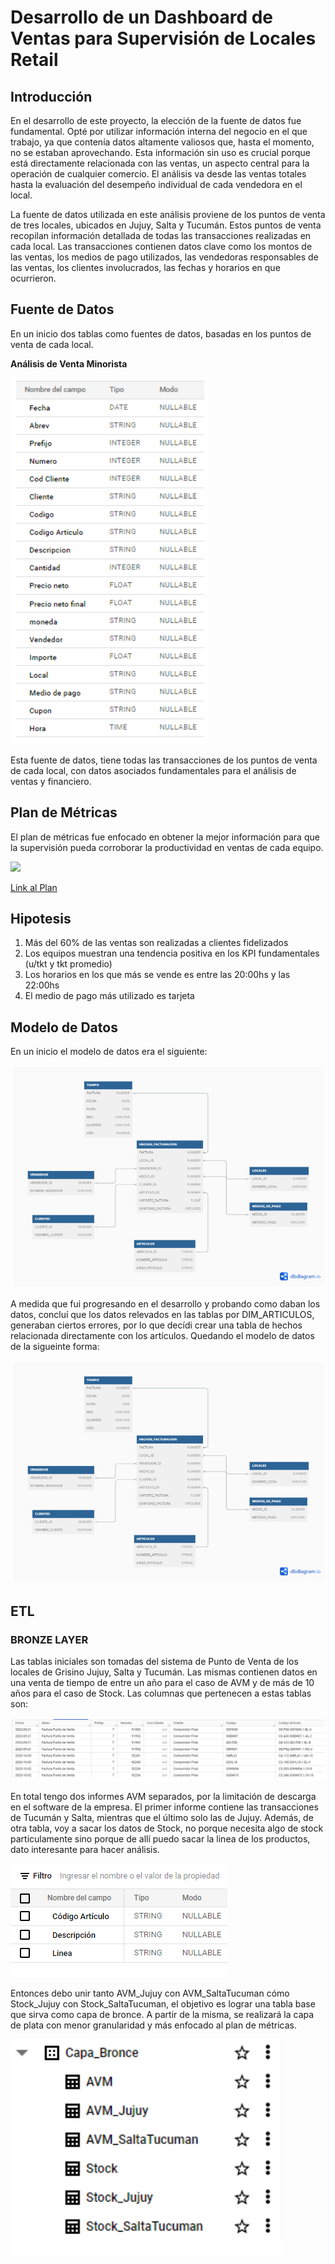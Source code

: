 # Desarrollo de un Dashboard de Ventas para Supervisión de Locales Retail

## Introducción

En el desarrollo de este proyecto, la elección de la fuente de datos fue fundamental. Opté por utilizar información interna del negocio en el que trabajo, ya que contenía datos altamente valiosos que, hasta el momento, no se estaban aprovechando. Esta información sin uso es crucial porque está directamente relacionada con las ventas, un aspecto central para la operación de cualquier comercio. El análisis va desde las ventas totales hasta la evaluación del desempeño individual de cada vendedora en el local.

La fuente de datos utilizada en este análisis proviene de los puntos de venta de tres locales, ubicados en Jujuy, Salta y Tucumán. Estos puntos de venta recopilan información detallada de todas las transacciones realizadas en cada local. Las transacciones contienen datos clave como los montos de las ventas, los medios de pago utilizados, las vendedoras responsables de las ventas, los clientes involucrados, las fechas y horarios en que ocurrieron.

## Fuente de Datos

En un inicio dos tablas como fuentes de datos, basadas en los puntos de venta de cada local.

**Análisis de Venta Minorista**

![](https://github.com/RodriBustamante/DataAnalysis_Proyectos/blob/main/imagenes/ETL/Bronze_Layer2.png)

Esta fuente de datos, tiene todas las transacciones de los puntos de venta de cada local, con datos asociados fundamentales para el análisis de ventas y financiero.

## Plan de Métricas

El plan de métricas fue enfocado en obtener la mejor información para que la supervisión pueda corroborar la productividad en ventas de cada equipo.

![](https://github.com/RodriBustamante/DataAnalysis_Proyectos/blob/main/imagenes/Plan_Métricas.png)

[Link al Plan](https://docs.google.com/spreadsheets/d/1gcPnxIB98Yn8IsfQwROQ-1OX1a7pq0O_wbsURNq8oJc/edit?usp=sharing)

## Hipotesis

1. Más del 60% de las ventas son realizadas a clientes fidelizados
2. Los equipos muestran una tendencia positiva en los KPI fundamentales (u/tkt y tkt promedio)
3. Los horarios en los que más se vende es entre las 20:00hs y las 22:00hs
4. El medio de pago más utilizado es tarjeta

## Modelo de Datos

En un inicio el modelo de datos era el siguiente:

![](https://github.com/RodriBustamante/DataAnalysis_Proyectos/blob/main/imagenes/Modelo%20de%20Datos.png)

A medida que fui progresando en el desarrollo y probando como daban los datos, concluí que los datos relevados en las tablas por DIM_ARTICULOS, generaban ciertos errores, por lo que decídi crear una tabla de hechos relacionada directamente con los artículos. Quedando el modelo de datos de la sigueinte forma:

![](https://github.com/RodriBustamante/DataAnalysis_Proyectos/blob/main/imagenes/Modelo%20de%20Datos.png)

## ETL

### BRONZE LAYER

Las tablas iniciales son tomadas del sistema de Punto de Venta de los locales de Grisino Jujuy, Salta y Tucumán. Las mismas contienen datos en una venta de tiempo de entre un año para el caso de AVM y de más de 10 años para el caso de Stock. Las columnas que pertenecen a estas tablas son:

![](https://github.com/RodriBustamante/DataAnalysis_Proyectos/blob/main/imagenes/ETL/Bronze_Layer.png)

En total tengo dos informes AVM separados, por la limitación de descarga en el software de la empresa. El primer informe contiene las transacciones de Tucumán y Salta, mientras que el último solo las de Jujuy. Además, de otra tabla, voy a sacar los datos de Stock, no porque necesita algo de stock particulamente sino porque de allí puedo sacar la linea de los productos, dato interesante para hacer análisis.

![](https://github.com/RodriBustamante/DataAnalysis_Proyectos/blob/main/imagenes/ETL/BronzeLayer4)

Entonces debo unir tanto AVM_Jujuy con AVM_SaltaTucuman cómo Stock_Jujuy con Stock_SaltaTucuman, el objetivo es lograr una tabla base que sirva como capa de bronce. A partir de la misma, se realizará la capa de plata con menor granularidad y más enfocado al plan de métricas.

![](https://github.com/RodriBustamante/DataAnalysis_Proyectos/blob/main/imagenes/ETL/Bronze_Layer3.png)















